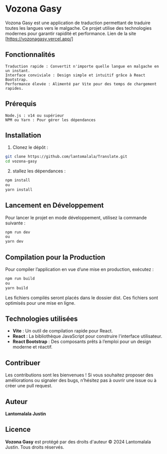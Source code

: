 # Vozona Gasy
Vozona Gasy est une application de traduction permettant de traduire toutes les langues vers le malgache. Ce projet utilise des technologies modernes pour garantir rapidité et performance. Lien de la site [https://vozonagasy.vercel.app/]

## Fonctionnalités
    Traduction rapide : Convertit n'importe quelle langue en malgache en un instant.
    Interface conviviale : Design simple et intuitif grâce à React Bootstrap.
    Performance élevée : Alimenté par Vite pour des temps de chargement rapides.
## Prérequis
    Node.js : v14 ou supérieur
    NPM ou Yarn : Pour gérer les dépendances
## Installation
1. Clonez le dépôt :
```bash
git clone https://github.com/lantomalala/Translate.git
cd vozona-gasy

```
2. stallez les dépendances :
```bash
npm install 
ou
yarn install
```

## Lancement en Développement
Pour lancer le projet en mode développement, utilisez la commande suivante :

```bash
npm run dev
ou
yarn dev
```
## Compilation pour la Production
Pour compiler l’application en vue d’une mise en production, exécutez :

```bash
npm run build
ou
yarn build
```
Les fichiers compilés seront placés dans le dossier dist. Ces fichiers sont optimisés pour une mise en ligne.

## Technologies utilisées

- **Vite** : Un outil de compilation rapide pour React.
- **React** : La bibliothèque JavaScript pour construire l'interface utilisateur.
- **React Bootstrap** : Des composants prêts à l’emploi pour un design moderne et réactif.

## Contribuer

Les contributions sont les bienvenues ! Si vous souhaitez proposer des améliorations ou signaler des bugs, n’hésitez pas à ouvrir une issue ou à créer une pull request.

## Auteur

**Lantomalala Justin**

## Licence
**Vozona Gasy** est protégé par des droits d'auteur © 2024 Lantomalala Justin. Tous droits réservés.